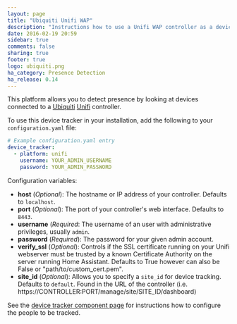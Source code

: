 ```yaml
---
layout: page
title: "Ubiquiti Unifi WAP"
description: "Instructions how to use a Unifi WAP controller as a device tracker module."
date: 2016-02-19 20:59
sidebar: true
comments: false
sharing: true
footer: true
logo: ubiquiti.png
ha_category: Presence Detection
ha_release: 0.14
---
```



This platform allows you to detect presence by looking at devices connected to a [Ubiquiti](http://ubnt.com/) [Unifi](https://www.ubnt.com/enterprise/#unifi) controller.

To use this device tracker in your installation, add the following to your `configuration.yaml` file:

```yaml
# Example configuration.yaml entry
device_tracker:
  - platform: unifi
    username: YOUR_ADMIN_USERNAME
    password: YOUR_ADMIN_PASSWORD
```

Configuration variables:

- **host** (*Optional*): The hostname or IP address of your controller. Defaults to `localhost`.
- **port** (*Optional*): The port of your controller's web interface. Defaults to `8443`.
- **username** (*Required*: The username of an user with administrative privileges, usually `admin`.
- **password** (*Required*): The password for your given admin account.
- **verify_ssl** (*Optional*):  Controls if the SSL certificate running on your Unifi webserver must be trusted by a known Certificate Authority on the server running Home Assistant. Defaults to True however can also be False or "path/to/custom_cert.pem".
- **site_id** (*Optional*): Allows you to specify a `site_id` for device tracking. Defaults to `default`. Found in the URL of the controller (i.e. https://CONTROLLER:PORT/manage/site/SITE_ID/dashboard)

See the [device tracker component page](/components/device_tracker/) for instructions how to configure the people to be tracked.
